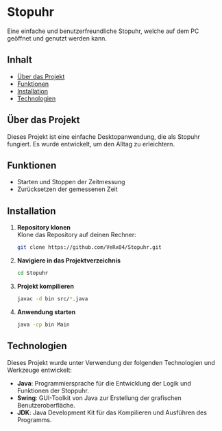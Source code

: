 # Stopuhr

Eine einfache und benutzerfreundliche Stopuhr, welche auf dem PC geöffnet und genutzt werden kann.

## Inhalt

- [Über das Projekt](#über-das-projekt)
- [Funktionen](#funktionen)
- [Installation](#installation)
- [Technologien](#technologien)

## Über das Projekt

Dieses Projekt ist eine einfache Desktopanwendung, die als Stopuhr fungiert. Es wurde entwickelt, um den Alltag zu erleichtern. 

## Funktionen

- Starten und Stoppen der Zeitmessung
- Zurücksetzen der gemessenen Zeit

## Installation

1. **Repository klonen**  
   Klone das Repository auf deinen Rechner:
   ```bash
   git clone https://github.com/VeRx04/Stopuhr.git
   ```
2. **Navigiere in das Projektverzeichnis**
   ```bash
   cd Stopuhr
   ```

3. **Projekt kompilieren**
    ```bash
   javac -d bin src/*.java
   ```

4. **Anwendung starten**
     ```bash
   java -cp bin Main
   ```
     
## Technologien

Dieses Projekt wurde unter Verwendung der folgenden Technologien und Werkzeuge entwickelt:

- **Java**: Programmiersprache für die Entwicklung der Logik und Funktionen der Stoppuhr.
- **Swing**: GUI-Toolkit von Java zur Erstellung der grafischen Benutzeroberfläche.
- **JDK**: Java Development Kit für das Kompilieren und Ausführen des Programms.


   
